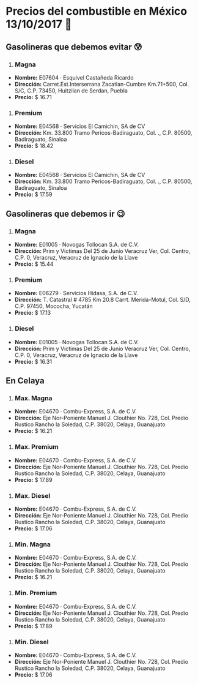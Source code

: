 # Precios del combustible en México 13/10/2017 :car:

## Gasolineras que debemos evitar :cold_sweat:
1. ### Magna
  * **Nombre:** E07604 · Esquivel Castañeda Ricardo
  * **Dirección:** Carret.Est.Interserrana Zacatlan-Cumbre Km.71+500, Col. S/C, C.P. 73450, Huitzilan de Serdan, Puebla
  * **Precio:** $ 16.71

1. ### Premium
  * **Nombre:** E04568 · Servicios El Camichin, SA de CV
  * **Dirección:** Km. 33.800 Tramo Pericos-Badiraguato, Col. ., C.P. 80500, Badiraguato, Sinaloa
  * **Precio:** $ 18.42

1. ### Diesel
  * **Nombre:** E04568 · Servicios El Camichin, SA de CV
  * **Dirección:** Km. 33.800 Tramo Pericos-Badiraguato, Col. ., C.P. 80500, Badiraguato, Sinaloa
  * **Precio:** $ 17.59


## Gasolineras que debemos ir :wink:
1. ### Magna
  * **Nombre:** E01005 · Novogas Tollocan S.A. de C.V.
  * **Dirección:** Prim y Victimas Del 25 de Junio  Veracruz Ver, Col. Centro, C.P. 0, Veracruz, Veracruz de Ignacio de la Llave
  * **Precio:** $ 15.44

1. ### Premium
  * **Nombre:** E06279 · Servicios Hidasa, S.A. de C.V.
  * **Dirección:** T. Catastral # 4785 Km 20.8 Carrt. Merida-Motul, Col. S/D, C.P. 97450, Mococha, Yucatán
  * **Precio:** $ 17.13

1. ### Diesel
  * **Nombre:** E01005 · Novogas Tollocan S.A. de C.V.
  * **Dirección:** Prim y Victimas Del 25 de Junio  Veracruz Ver, Col. Centro, C.P. 0, Veracruz, Veracruz de Ignacio de la Llave
  * **Precio:** $ 16.31


## En Celaya
1. ### Max. Magna
  * **Nombre:** E04670 · Combu-Express, S.A. de C.V.
  * **Dirección:** Eje Nor-Poniente Manuel J. Clouthier No. 728, Col. Predio Rustico Rancho la Soledad, C.P. 38020, Celaya, Guanajuato
  * **Precio:** $ 16.21

1. ### Max. Premium
  * **Nombre:** E04670 · Combu-Express, S.A. de C.V.
  * **Dirección:** Eje Nor-Poniente Manuel J. Clouthier No. 728, Col. Predio Rustico Rancho la Soledad, C.P. 38020, Celaya, Guanajuato
  * **Precio:** $ 17.89

1. ### Max. Diesel
  * **Nombre:** E04670 · Combu-Express, S.A. de C.V.
  * **Dirección:** Eje Nor-Poniente Manuel J. Clouthier No. 728, Col. Predio Rustico Rancho la Soledad, C.P. 38020, Celaya, Guanajuato
  * **Precio:** $ 17.06
1. ### Min. Magna
  * **Nombre:** E04670 · Combu-Express, S.A. de C.V.
  * **Dirección:** Eje Nor-Poniente Manuel J. Clouthier No. 728, Col. Predio Rustico Rancho la Soledad, C.P. 38020, Celaya, Guanajuato
  * **Precio:** $ 16.21

1. ### Min. Premium
  * **Nombre:** E04670 · Combu-Express, S.A. de C.V.
  * **Dirección:** Eje Nor-Poniente Manuel J. Clouthier No. 728, Col. Predio Rustico Rancho la Soledad, C.P. 38020, Celaya, Guanajuato
  * **Precio:** $ 17.89

1. ### Min. Diesel
  * **Nombre:** E04670 · Combu-Express, S.A. de C.V.
  * **Dirección:** Eje Nor-Poniente Manuel J. Clouthier No. 728, Col. Predio Rustico Rancho la Soledad, C.P. 38020, Celaya, Guanajuato
  * **Precio:** $ 17.06